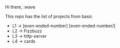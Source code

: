 Hi there, :wave


This repo has the list of projects from basic
- L1 -> [even-ended-number] [even-ended-number/]
- L2 -> Fizzbuzz
- L3 -> http-server
- L4 -> cards 
